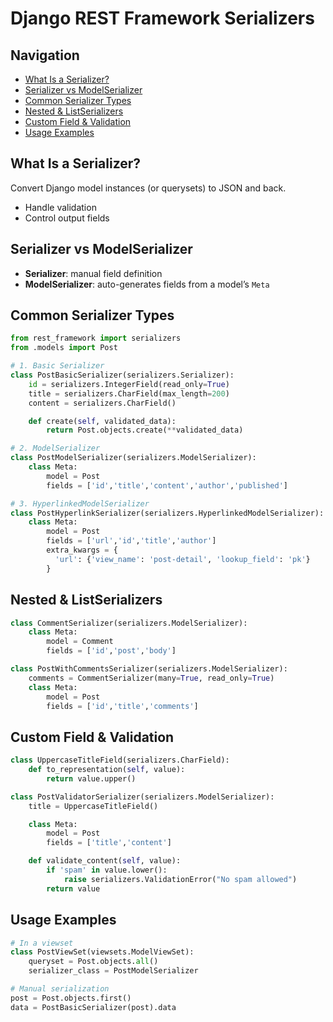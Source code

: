 # Django REST Framework Serializers

## Navigation
- [What Is a Serializer?](#what-is-a-serializer)
- [Serializer vs ModelSerializer](#serializer-vs-modelserializer)
- [Common Serializer Types](#common-serializer-types)
- [Nested & ListSerializers](#nested--listserializers)
- [Custom Field & Validation](#custom-field--validation)
- [Usage Examples](#usage-examples)

## What Is a Serializer?
Convert Django model instances (or querysets) to JSON and back.  
- Handle validation  
- Control output fields  

## Serializer vs ModelSerializer
- **Serializer**: manual field definition  
- **ModelSerializer**: auto-generates fields from a model’s `Meta`

## Common Serializer Types
```python
from rest_framework import serializers
from .models import Post

# 1. Basic Serializer
class PostBasicSerializer(serializers.Serializer):
    id = serializers.IntegerField(read_only=True)
    title = serializers.CharField(max_length=200)
    content = serializers.CharField()

    def create(self, validated_data):
        return Post.objects.create(**validated_data)

# 2. ModelSerializer
class PostModelSerializer(serializers.ModelSerializer):
    class Meta:
        model = Post
        fields = ['id','title','content','author','published']

# 3. HyperlinkedModelSerializer
class PostHyperlinkSerializer(serializers.HyperlinkedModelSerializer):
    class Meta:
        model = Post
        fields = ['url','id','title','author']
        extra_kwargs = {
          'url': {'view_name': 'post-detail', 'lookup_field': 'pk'}
        }
```

## Nested & ListSerializers
```python
class CommentSerializer(serializers.ModelSerializer):
    class Meta:
        model = Comment
        fields = ['id','post','body']

class PostWithCommentsSerializer(serializers.ModelSerializer):
    comments = CommentSerializer(many=True, read_only=True)
    class Meta:
        model = Post
        fields = ['id','title','comments']
```

## Custom Field & Validation
```python
class UppercaseTitleField(serializers.CharField):
    def to_representation(self, value):
        return value.upper()

class PostValidatorSerializer(serializers.ModelSerializer):
    title = UppercaseTitleField()

    class Meta:
        model = Post
        fields = ['title','content']

    def validate_content(self, value):
        if 'spam' in value.lower():
            raise serializers.ValidationError("No spam allowed")
        return value
```

## Usage Examples
```python
# In a viewset
class PostViewSet(viewsets.ModelViewSet):
    queryset = Post.objects.all()
    serializer_class = PostModelSerializer

# Manual serialization
post = Post.objects.first()
data = PostBasicSerializer(post).data
```
